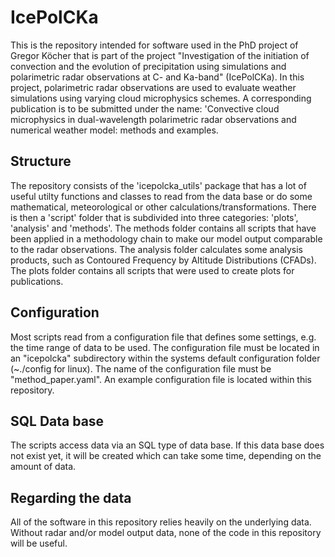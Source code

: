 # IcePolCKa

This is the repository intended for software used in the PhD project of Gregor
Köcher that is part of the project "Investigation of the initiation of
convection and the evolution of precipitation using simulations and
polarimetric radar observations at C- and Ka-band" (IcePolCKa). In this
project, polarimetric radar observations are used to evaluate weather
simulations using varying cloud microphysics schemes. A corresponding
publication is to be submitted under the name: 'Convective cloud microphysics
in dual-wavelength polarimetric radar observations and numerical weather model:
methods and examples.


## Structure
The repository consists of the 'icepolcka_utils' package that has a lot of
useful utilty functions and classes to read from the data base or do some
mathematical, meteorological or other calculations/transformations. There is
then a 'script' folder that is subdivided into three categories: 'plots',
'analysis' and 'methods'. The methods folder contains all scripts that have
been applied in a methodology chain to make our model output comparable to the
radar observations. The analysis folder calculates some analysis products, such
as Contoured Frequency by Altitude Distributions (CFADs). The plots folder
contains all scripts that were used to create plots for publications.

## Configuration
Most scripts read from a configuration file that defines some settings, e.g.
the time range of data to be used. The configuration file must be located in an
"icepolcka" subdirectory within the systems default configuration folder
(~./config for linux). The name of the configuration file must be
"method_paper.yaml". An example configuration file is located within this
repository.

## SQL Data base
The scripts access data via an SQL type of data base. If this data base does
not exist yet, it will be created which can take some time, depending on the
amount of data.

## Regarding the data
All of the software in this repository relies heavily on the underlying data.
Without radar and/or model output data, none of the code in this repository will be useful.
